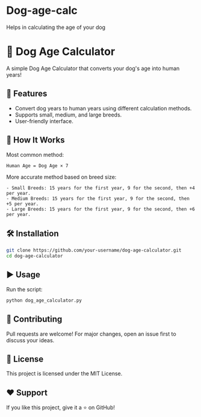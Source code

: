 # Dog-age-calc
Helps in calculating the age of your dog
# 🐶 Dog Age Calculator

A simple Dog Age Calculator that converts your dog's age into human years!

## 🚀 Features
- Convert dog years to human years using different calculation methods.
- Supports small, medium, and large breeds.
- User-friendly interface.

## 📜 How It Works
Most common method:
```
Human Age = Dog Age × 7
```
More accurate method based on breed size:
```
- Small Breeds: 15 years for the first year, 9 for the second, then +4 per year.
- Medium Breeds: 15 years for the first year, 9 for the second, then +5 per year.
- Large Breeds: 15 years for the first year, 9 for the second, then +6 per year.
```

## 🛠 Installation
```bash
git clone https://github.com/your-username/dog-age-calculator.git
cd dog-age-calculator
```

## ▶️ Usage
Run the script:
```bash
python dog_age_calculator.py
```

## 🤝 Contributing
Pull requests are welcome! For major changes, open an issue first to discuss your ideas.

## 📄 License
This project is licensed under the MIT License.

## ❤️ Support
If you like this project, give it a ⭐ on GitHub!
